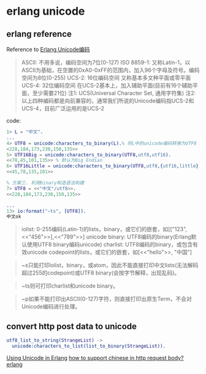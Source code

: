 # erlang unicode

## erlang reference
Reference to [Erlang Unicode编码](http://wudaijun.com/2016/12/unicode-in-erlang/)


> ASCII: 不用多说，编码空间为7位(0-127)
> ISO 8859-1: 又称Latin-1，以ASCII为基础，在空置的0xA0-0xFF的范围内，加入96个字母及符号。编码空间为8位(0-255)
> UCS-2: 16位编码空间 又称基本多文种平面或零平面
> UCS-4: 32位编码空间 在UCS-2基本上，加入辅助平面(目前有16个辅助平面，至少需要21位)
> 注1: UCS(Universal Character Set, 通用字符集)
> 注2: 以上四种编码都是向前兼容的，通常我们所说的Unicode编码指UCS-2和UCS-4，目前广泛运用的是UCS-2

code:

``` erlang
1> L = "中文".
...
4> UTF8 = unicode:characters_to_binary(L).% 将L中的unicode编码转换为UTF8 binary
<228,184,173,230,150,135>>
5> UTF16Big = unicode:characters_to_binary(UTF8,utf8,utf16).
<<78,45,101,135>> % 默认为Big Endian
6> UTF16Little = unicode:characters_to_binary(UTF8,utf8,{utf16,little}).
<<45,78,135,101>>

% 方案三. 利用binary构造语法构建
7> UTF8 = <<"中文"/utf8>>.
<<228,184,173,230,150,135>>

...
13> io:format("~ts", [UTF8]).
中文ok

```


> iolist: 0-255编码(Latin-1)的lists，binary，或它们的嵌套，如[["123",<<"456">>],<<"789">>]
> unicode binary: UTF8编码的binary(Erlang默认使用UTF8 binary编码unicode)
> charlist: UTF8编码的binary，或包含有效unicode codepoint的lists，或它们的嵌套，如[<<"hello">>, "中国"]

> ~s只能打印iolist，binary，或atom，因此不能直接打印中文lists(无法解码超过255的codepoint)或UTF8 binary(会按字节解释，出现乱码)。

> ~ts则可打印charlist和unicode binary。

> ~p如果不能打印出ASCII(0-127)字符，则直接打印出原生Term，不会对Unicode编码进行处理。

## convert http post data to unicode

``` erlang
utf8_list_to_string(StrangeList) ->
  unicode:characters_to_list(list_to_binary(StrangeList)).
```
[Using Unicode in Erlang](http://erlang.org/doc/apps/stdlib/unicode_usage.html)
[how to support chinese in http request body? erlang](https://stackoverflow.com/questions/21304233/how-to-support-chinese-in-http-request-body-erlang)

